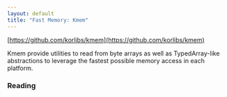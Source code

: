```yaml
---
layout: default
title: "Fast Memory: Kmem"
---
```


[https://github.com/korlibs/kmem](https://github.com/korlibs/kmem)

Kmem provide utilities to read from byte arrays as well as TypedArray-like abstractions to leverage the fastest possible memory access in each platform.

### Reading